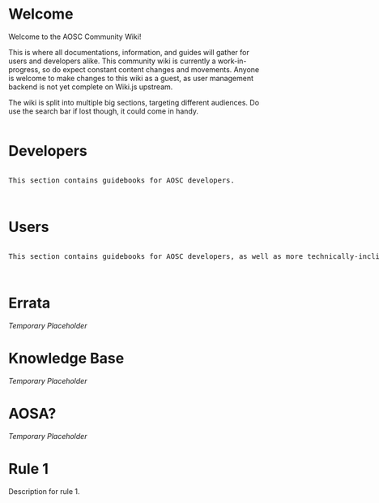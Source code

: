 <!-- TITLE: AOSC Wiki -->
<!-- SUBTITLE: Temporary Progress on Wiki -->

# Welcome

Welcome to the AOSC Community Wiki!

This is where all documentations, information, and guides will gather for users and developers alike. This community wiki is currently a work-in-progress, so do expect constant content changes and movements. Anyone is welcome to make changes to this wiki as a guest, as user management backend is not yet complete on Wiki.js upstream.

The wiki is split into multiple big sections, targeting different audiences. Do use the search bar if lost though, it could come in handy.


<div style="-webkit-column-count: 2; -moz-column-count: 2; column-count: 2; -webkit-column-rule: 1px dotted #e0e0e0; -moz-column-rule: 1px dotted #e0e0e0; column-rule: 1px dotted #e0e0e0;">
    <div style="display: inline-block;">
        <h1>Developers</h1>
				<pre><p>This section contains guidebooks for AOSC developers.</p></pre>
    </div>
    <div style="display: inline-block;">
        <h1>Users</h1>
        <pre><p>This section contains guidebooks for AOSC developers, as well as more technically-inclined content for developers using AOSC OS.</p></pre>
    </div>
</div>

# Errata

*Temporary Placeholder*

# Knowledge Base

*Temporary Placeholder*

# AOSA?

*Temporary Placeholder*

# Rule 1
Description for rule 1.

